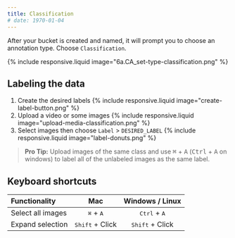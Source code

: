 ```yaml
---
title: Classification
# date: 1970-01-04
---
```


After your bucket is created and named, it will prompt you to choose an annotation type. Choose `Classification`.

{% include responsive.liquid image="6a.CA_set-type-classification.png" %}

## Labeling the data

<!-- markdown list doesn't support include -->
<ol>
  <li>Create the desired labels
  {% include responsive.liquid image="create-label-button.png" %}
  </li>
  <li>Upload a video or some images
  {% include responsive.liquid image="upload-media-classification.png" %}
  </li>
  <li>Select images then choose <code class="highlighter-rouge">Label</code> > <code class="highlighter-rouge">DESIRED_LABEL</code>
  {% include responsive.liquid image="label-donuts.png" %}
  </li>
</ol>

> **Pro Tip:** Upload images of the same class and use <kbd>⌘</kbd> + <kbd>A</kbd> (<kbd>Ctrl</kbd> + <kbd>A</kbd> on windows) to label all of the unlabeled images as the same label.

## Keyboard shortcuts

| Functionality     |             Mac             |        Windows / Linux         |
| :---------------- | :-------------------------: | :----------------------------: |
| Select all images | <kbd>⌘</kbd> + <kbd>A</kbd> | <kbd>Ctrl</kbd> + <kbd>A</kbd> |
| Expand selection  |  <kbd>Shift</kbd> + Click   |    <kbd>Shift</kbd> + Click    |
